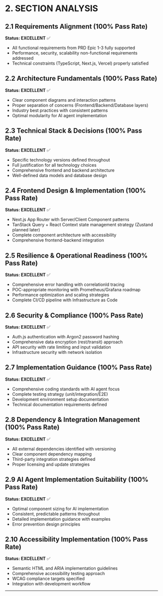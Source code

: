 # 2. SECTION ANALYSIS

## 2.1 Requirements Alignment (100% Pass Rate)
**Status: EXCELLENT** ✅
- All functional requirements from PRD Epic 1-3 fully supported
- Performance, security, scalability non-functional requirements addressed
- Technical constraints (TypeScript, Next.js, Vercel) properly satisfied

## 2.2 Architecture Fundamentals (100% Pass Rate) 
**Status: EXCELLENT** ✅
- Clear component diagrams and interaction patterns
- Proper separation of concerns (Frontend/Backend/Database layers)
- Industry best practices with consistent patterns
- Optimal modularity for AI agent implementation

## 2.3 Technical Stack & Decisions (100% Pass Rate)
**Status: EXCELLENT** ✅
- Specific technology versions defined throughout
- Full justification for all technology choices
- Comprehensive frontend and backend architecture
- Well-defined data models and database design

## 2.4 Frontend Design & Implementation (100% Pass Rate)
**Status: EXCELLENT** ✅
- Next.js App Router with Server/Client Component patterns
- TanStack Query + React Context state management strategy (Zustand planned later)
- Complete component architecture with accessibility
- Comprehensive frontend-backend integration

## 2.5 Resilience & Operational Readiness (100% Pass Rate)
**Status: EXCELLENT** ✅
- Comprehensive error handling with correlationId tracing
- POC-appropriate monitoring with Prometheus/Grafana roadmap
- Performance optimization and scaling strategies
- Complete CI/CD pipeline with Infrastructure as Code

## 2.6 Security & Compliance (100% Pass Rate)
**Status: EXCELLENT** ✅
- Auth.js authentication with Argon2 password hashing
- Comprehensive data encryption (rest/transit) approach
- API security with rate limiting and input validation
- Infrastructure security with network isolation

## 2.7 Implementation Guidance (100% Pass Rate)
**Status: EXCELLENT** ✅
- Comprehensive coding standards with AI agent focus
- Complete testing strategy (unit/integration/E2E)
- Development environment setup documentation
- Technical documentation requirements defined

## 2.8 Dependency & Integration Management (100% Pass Rate)
**Status: EXCELLENT** ✅
- All external dependencies identified with versioning
- Clear component dependency mapping
- Third-party integration strategies defined
- Proper licensing and update strategies

## 2.9 AI Agent Implementation Suitability (100% Pass Rate)
**Status: EXCELLENT** ✅
- Optimal component sizing for AI implementation
- Consistent, predictable patterns throughout
- Detailed implementation guidance with examples
- Error prevention design principles

## 2.10 Accessibility Implementation (100% Pass Rate)
**Status: EXCELLENT** ✅
- Semantic HTML and ARIA implementation guidelines
- Comprehensive accessibility testing approach
- WCAG compliance targets specified
- Integration with development workflow

---
